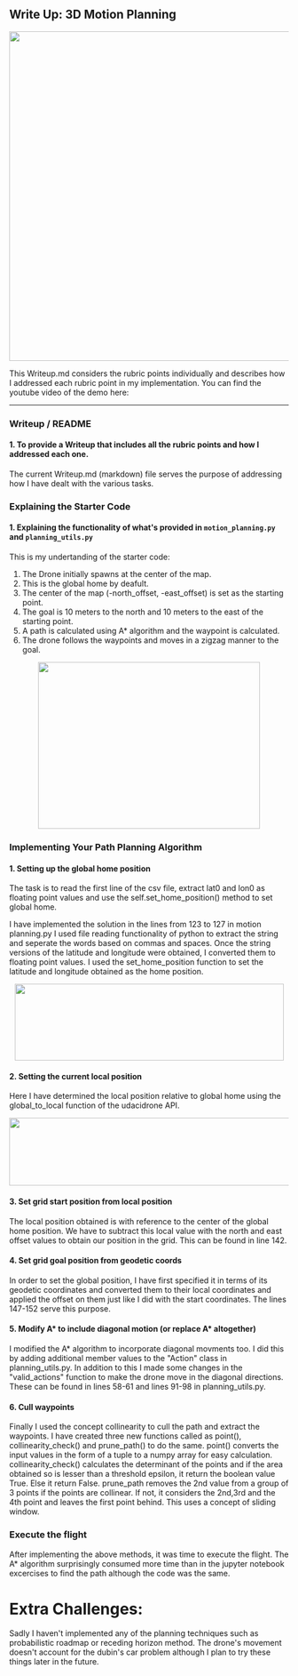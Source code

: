 ## Write Up: 3D Motion Planning

<p align="center">
   
  <img width="805" height="593" src="https://user-images.githubusercontent.com/34810513/80971134-ed13cf80-8e39-11ea-8321-c2e53e64d603.jpg">
  
</p>
This Writeup.md considers the rubric points individually and describes how I addressed each rubric point in my implementation.  
You can find the youtube video of the demo here:

---
### Writeup / README

#### 1. To provide a Writeup that includes all the rubric points and how I addressed each one.  

The current Writeup.md (markdown) file serves the purpose of addressing how I have dealt with the various tasks.

### Explaining the Starter Code

#### 1. Explaining the functionality of what's provided in `motion_planning.py` and `planning_utils.py`

This is my undertanding of the starter code:

1) The Drone initially spawns at the center of the map.
2) This is the global home by deafult. 
3) The center of the map (-north_offset, -east_offset)
is set as the starting point.
4) The goal is 10 meters to the north and 10 meters to the east of the starting point.
5) A path is calculated using A* algorithm and the waypoint is calculated.
6) The drone follows the waypoints and moves in a zigzag manner to the goal.

<p align="center">
   
  <img width="400" height="300" src="https://user-images.githubusercontent.com/34810513/80979044-79c38b00-8e44-11ea-8756-0fd7ed3b9f58.jpg">
  
</p>

### Implementing Your Path Planning Algorithm

#### 1. Setting up the global home position

The task is to read the first line of the csv file, extract lat0 and lon0 as floating point values and use the self.set_home_position() method to set global home.

I have implemented the solution in the lines from 123 to 127 in motion planning.py I used file reading functionality of python to extract the string and seperate the words based on commas and spaces. Once the string versions of the latitude and longitude were obtained, I converted them to floating point values. I used the set_home_position function to set the latitude and longitude obtained as the home position.
<p align="center">
   
  <img width="485" height="138" src="https://user-images.githubusercontent.com/34810513/80983326-12a8d500-8e4a-11ea-9035-5212f071c665.jpg">
  
</p>

#### 2. Setting the current local position
Here I have determined the local position relative to global home using the global_to_local function of the udacidrone API.

<p align="center">
   
  <img width="817" height="122" src="https://user-images.githubusercontent.com/34810513/80983688-77642f80-8e4a-11ea-911b-005b35aa4fe1.jpg">
  
</p>

#### 3. Set grid start position from local position
The local position obtained is with reference to the center of the global home position. We have to subtract this local value with the north and east offset values to obtain our position in the grid. This can be found in line 142.


#### 4. Set grid goal position from geodetic coords
In order to set the global position, I have first specified it in terms of its geodetic coordinates and converted them to their local coordinates and applied the offset on them just like I did with the start coordinates. The lines 147-152 serve this purpose.

#### 5. Modify A* to include diagonal motion (or replace A* altogether)
I modified the A* algorithm to incorporate diagonal movments too. I did this by adding additional member values to the "Action" class in planning_utils.py. In addition to this I made some changes in the "valid_actions" function to make the drone move in the diagonal directions. These can be found in lines 58-61 and lines 91-98 in planning_utils.py.

#### 6. Cull waypoints 
Finally I used the concept collinearity to cull the path and extract the waypoints. I have created three new functions called as point(), collinearity_check() and prune_path() to do the same. point() converts the input values in the form of a tuple to a numpy array for easy calculation. collinearity_check() calculates the determinant of the points and if the area obtained so is lesser than a threshold epsilon, it return the boolean value True. Else it return False. prune_path removes the 2nd value from a group of 3 points if the points are collinear. If not, it considers the 2nd,3rd and the 4th point and leaves the first point behind. This uses a concept of sliding window.


### Execute the flight

After implementing the above methods, it was time to execute the flight. The A* algorithm surprisingly consumed more time than in the jupyter notebook excercises to find the path although the code was the same. 

  
# Extra Challenges:

Sadly I haven't implemented any of the planning techniques such as probabilistic roadmap or receding horizon method. The drone's movement doesn't account for the dubin's car problem although I plan to try these things later in the future.


